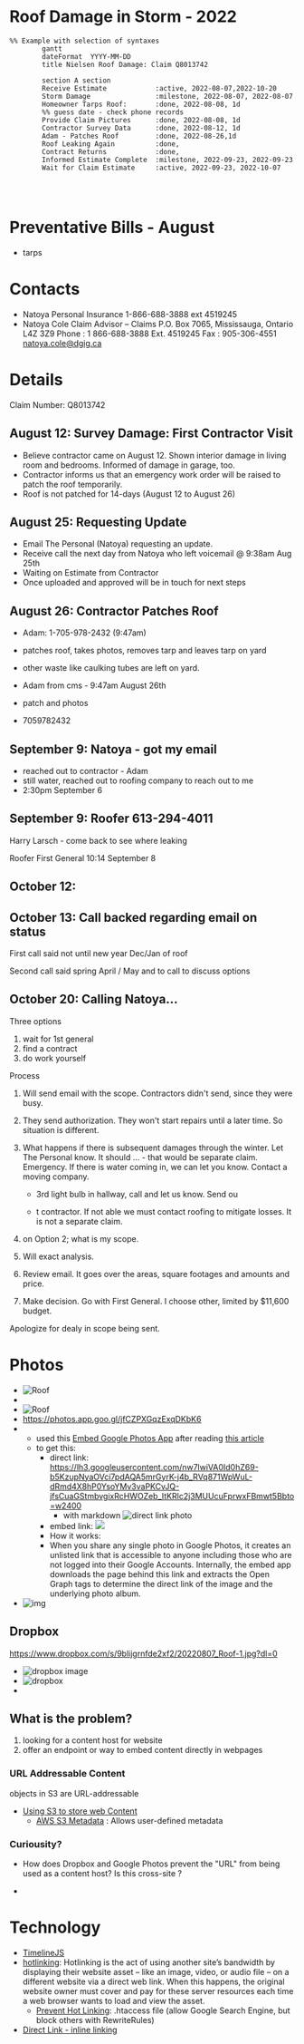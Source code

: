 

# Roof Damage in Storm - 2022 

```mermaid
%% Example with selection of syntaxes
        gantt
        dateFormat  YYYY-MM-DD
        title Nielsen Roof Damage: Claim Q8013742 

        section A section
        Receive Estimate            :active, 2022-08-07,2022-10-20
    	Storm Damage 				:milestone, 2022-08-07, 2022-08-07
        Homeowner Tarps Roof:		:done, 2022-08-08, 1d
        %% guess date - check phone records
        Provide Claim Pictures		:done, 2022-08-08, 1d
        Contractor Survey Data		:done, 2022-08-12, 1d
        Adam - Patches Roof			:done, 2022-08-26,1d 
        Roof Leaking Again			:done,
        Contract Returns			:done,
        Informed Estimate Complete	:milestone, 2022-09-23, 2022-09-23
        Wait for Claim Estimate		:active, 2022-09-23, 2022-10-07




```



# Preventative Bills - August

- tarps



# Contacts

- Natoya Personal Insurance 1-866-688-3888 ext 4519245
- Natoya Cole
  Claim Advisor – Claims
  P.O. Box 7065, Mississauga, Ontario L4Z 3Z9
  Phone : 1 866-688-3888 Ext. 4519245
  Fax : 905-306-4551
  [natoya.cole@dgig.ca](mailto:natoya.cole@dgig.ca)

# Details

Claim Number: Q8013742

## August 12: Survey Damage: First Contractor Visit

- Believe contractor came on August 12.  Shown interior damage in living room and bedrooms.  Informed of damage in garage, too. 
- Contractor informs us that an emergency work order will be raised to patch the roof temporarily.
- Roof is not patched for 14-days (August 12 to August 26)

## August 25: Requesting Update

- Email The Personal (Natoya) requesting an update.
- Receive call the next day from Natoya who left voicemail @ 9:38am Aug 25th 
- Waiting on Estimate from Contractor
- Once uploaded and approved will be in touch for next steps

## August 26: Contractor Patches Roof

- Adam: 1-705-978-2432  (9:47am)
- patches roof, takes photos, removes tarp and leaves tarp on yard
- other waste like caulking tubes are left on yard.


- Adam from cms - 9:47am August 26th

- patch and photos
- 7059782432

## September 9: Natoya - got my email

- reached out to contractor - Adam
- still water, reached out to roofing company to reach out to me
- 2:30pm September 6

## September 9: Roofer 613-294-4011

Harry Larsch - come back to see where leaking

Roofer First General 10:14 September 8

## October 12: 

## October 13: Call backed regarding email on status

First call said not until new year Dec/Jan of roof

Second call said spring April / May and to call to discuss options

## October 20: Calling Natoya...

Three options

1. wait for 1st general
2. find a contract
3. do work yourself

Process

1. Will send email with the scope.   Contractors didn't send, since they were busy.

1. They send authorization.  They won't start repairs until a later time.  So situation is different. 

1. What happens if there is subsequent damages through the winter.  Let The Personal know.  It should ... - that would be separate claim.  Emergency.  If there is water coming in, we can let you know.  Contact a moving company.

   - 3rd light bulb in hallway, call and let us know.   Send ou

   - t contractor.  If not able we must contact roofing to mitigate losses.  It is not a separate claim.

1. on Option 2; what is my scope.

1. Will exact analysis. 

1. Review email.   It goes over the areas, square footages and amounts and price.   

1. Make decision.  Go with First General.   I choose other, limited by $11,600 budget.

Apologize for dealy in scope being sent.

# Photos

- ![Roof](https://1drv.ms/u/s!AkwXSmFk-_xpgq1jR28MtHbyOjLA8w?e=1UoMUu)
- 
- ![Roof](https://photos.app.goo.gl/Z3vGyxLfW3LaGDcV9)
- https://photos.app.goo.gl/jfCZPXGqzExqDKbK6
- - used this [Embed Google Photos App](https://www.labnol.org/embed/google/photos/) after reading [this article](https://www.labnol.org/internet/embed-google-photos-in-website/29194/)
  - to get this: 
    - direct link: https://lh3.googleusercontent.com/nw7lwiVA0Id0hZ69-b5KzupNyaOVci7pdAQA5mrGyrK-j4b_RVq871WpWuL-dRmd4X8hP0YsoYMv3vaPKCvJQ-jfsCuaGStmbvgixRcHWOZeb_ItKRlc2j3MUUcuFprwxFBmwt5Bbto=w2400
      - with markdown ![direct link photo](https://lh3.googleusercontent.com/nw7lwiVA0Id0hZ69-b5KzupNyaOVci7pdAQA5mrGyrK-j4b_RVq871WpWuL-dRmd4X8hP0YsoYMv3vaPKCvJQ-jfsCuaGStmbvgixRcHWOZeb_ItKRlc2j3MUUcuFprwxFBmwt5Bbto=w2400)
    - embed link: <a href="https://lh3.googleusercontent.com/nw7lwiVA0Id0hZ69-b5KzupNyaOVci7pdAQA5mrGyrK-j4b_RVq871WpWuL-dRmd4X8hP0YsoYMv3vaPKCvJQ-jfsCuaGStmbvgixRcHWOZeb_ItKRlc2j3MUUcuFprwxFBmwt5Bbto=w2400?source=screenshot.guru"> <img src="https://lh3.googleusercontent.com/nw7lwiVA0Id0hZ69-b5KzupNyaOVci7pdAQA5mrGyrK-j4b_RVq871WpWuL-dRmd4X8hP0YsoYMv3vaPKCvJQ-jfsCuaGStmbvgixRcHWOZeb_ItKRlc2j3MUUcuFprwxFBmwt5Bbto=w600-h315-p-k" /> </a>
    - How it works: 
    - When you share any single photo in Google Photos, it creates an unlisted link that is accessible to anyone including those who are not logged into their Google Accounts. Internally, the embed app downloads the page behind this link and extracts the Open Graph tags to determine the direct link of the image and the underlying photo album.
- ![img](https://lh3.googleusercontent.com/JNG63-MTOV3ygy9VlFsrLlWpHuv6eAiL9-ngQ8jza-dqX0tMAfRrsetdyz5xUSn9IQFV1P6iWK8gVSZ1EbZyL96qbDPXIdu_A7ZSENZ2MgB1yjPUcu8yxdMACxwscoo6AWe-aqnJ9sm6s4Y9PbYypuqgws1x2yM99IenozgeNGD96vdenw98zI-R5Z0hkobioNoqJLMmAIwBAD3rYjWwKSTGPB8KHAhjElZnpYIwJr9C-0o3EvYeetGiMjZKlczWN4yiYEHQYQ15cPbV2KqGIyMzroO3imb-Vt-2VuYlWrSQu96VAeVnPRW1sV3Ct_w2PQrdIgF9zq4Vepsxx9jsLnouetPXW4TAuTdMfQGENx3IFmIe42vtGYOSiVMWvhKZylRjffA6Nw585mzV34XDXmQiuJ0IabaK3CZnmKG0TM8PyNulqhEtcLgaJj1S0JQL92fOOa1jUmM2vyVFC01kQ2eVdtdF-XT9TfYGPveO1N910rwS68Ln32wi6OymoFvzCHow-J_s-qrB9-Q4a3h4l4jrYWFgKEYyC-a-1bMitmNAHThF-cEry51-hdksh7leXo5Zni5LdsiL-NRbuWQhtZqtrYFzbvI9CsVtBgEu-AdrBtJgmwoixZd_EEz7nP5Wqufi6zgkqnMs4sYiXUKHbVzcuhkkmbCws2jPVFaGJ4MPAA81BjHeblz5C72X7F93t1eAS0jsq-Bh1f4HwoXpYbSINFx5GVEDRMg3ixBuUPItYC8uT3d-mdTw__R9_DxI_VII0-ug28Cp1JY_Qyi5-c1S8ugQBOZtGlHyVu3cziGhkU4fyu88F-kxJtG-7D2B3001oCTO7P2mAu-ZjURF0vznzJxQ-K-CJn3p_z8xsowA6uw9tP_Uy7ExAZg4px5og5ihwADqP6XjhmEym267fV_t6-gW6kqMGxtLiZg=w1605-h903-no?authuser=0)



## Dropbox

https://www.dropbox.com/s/9blijgrnfde2xf2/20220807_Roof-1.jpg?dl=0

- ![dropbox image](https://www.dropbox.com/s/9blijgrnfde2xf2/20220807_Roof-1.jpg?dl=0)
- ![dropbox](https://www.dropbox.com/s/9blijgrnfde2xf2/20220807_Roof-1.jpg)
- 

## What is the problem?

1. looking for a content host for website
1. offer an endpoint or way to embed content directly in webpages

### URL Addressable Content

objects in S3 are URL-addressable

- [Using S3 to store web Content](https://aws.amazon.com/blogs/aws/using_s3_to_sto/)
  - [AWS S3 Metadata](https://docs.aws.amazon.com/AmazonS3/latest/userguide/UsingMetadata.html) : Allows user-defined metadata

### Curiousity?

- How does Dropbox and Google Photos prevent the "URL" from being used as a content host?  Is this cross-site ?

- 

# Technology

- [TimelineJS](https://timeline.knightlab.com/)
- [hotlinking](https://www.hostinger.com/tutorials/hotlinking): Hotlinking is the act of using another site’s bandwidth by displaying their website asset – like an image, video, or audio file – on a different website via a direct web link.  When this happens, the original website owner must cover and pay for these server resources each time a web browser wants to load and view the asset.
  - [Prevent Hot Linking](https://www.blogginglove.com/prevent-image-hotlinking-but-allow-google/):  .htaccess file (allow Google Search Engine, but block others with RewriteRules)
- [Direct Link - inline linking](https://en.wikipedia.org/wiki/Inline_linking)



